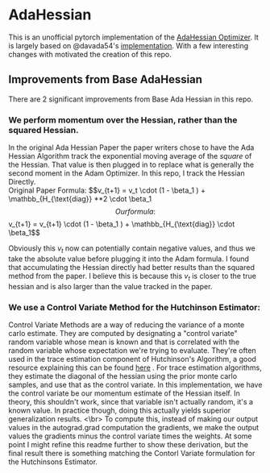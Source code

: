 # AdaHessian

This is an unofficial pytorch implementation of the [AdaHessian Optimizer](https://arxiv.org/abs/2006.00719). It is largely based on @davada54's [implementation](https://github.com/davda54/ada-hessian/tree/master). With a few interesting changes with motivated the creation of this repo. 

## Improvements from Base AdaHessian
There are 2  significant improvements from Base Ada Hessian in this repo. 

### We perform momentum over the Hessian, rather than the squared Hessian.
In the original Ada Hessian Paper the paper writers chose to have the Ada Hessian Algorithm track the exponential moving average of the *square* of the Hessian. That value is then plugged in to replace what is generally the second moment in the Adam Optimizer. In this repo, I track the Hessian Directly. <br/>
Original Paper Formula:
$$v_{t+1} = v_t \cdot (1 - \beta_1 ) + \mathbb_{H_{\text{diag}} **2 \cdot \beta_1$$
Our formula:
$$v_{t+1} = v_{t+1} \cdot (1 - \beta_1 ) + \mathbb_{H_{\text{diag}} \cdot \beta_1$$

Obviously this $v_t$ now can potentially contain negative values, and thus we take the absolute value before plugging it into the Adam formula. I found that accumulating the Hessian directly had better results than the squared method from the paper. I believe this is because this $v_t$ is closer to the true hessian and is also larger than the value tracked in the paper. 

### We use a Control Variate Method for the Hutchinson Estimator:

Control Variate Methods are a way of reducing the variance of a monte carlo estimate. They are computed by designating a "control variate" random variable whose mean is known and that is correlated with the random variable whose expectation we're trying to evaluate. They're often used in the trace estimation component of Hutchinson's Algorithm, a good resource explaining this can be found [here](https://www.nowozin.net/sebastian/blog/thoughts-on-trace-estimation-in-deep-learning.html) . For trace estimation algorithms, they estimate the diagonal of the hessian using the prior monte carlo samples, and use that as the control variate. In this implementation, we have the control variate be our momentum estimate of the Hessian itself. In theory, this shouldn't work, since that variable isn't actually random, it's a known value. In practice though, doing this actually yields superior generalization results. <\br>
To compute this, instead of making our output values in the autograd.grad computation the gradients, we make the output values the gradients minus the control variate times the weights. At some point I might refine this readme further to show these derivation, but the final result there is something matching the Contorl Variate formulation for the Hutchinsons Estimator.
